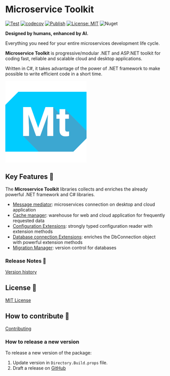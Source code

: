 # Microservice Toolkit

[![Test](https://github.com/MpStyle/microservicetoolkit/actions/workflows/test.yml/badge.svg)](https://github.com/MpStyle/microservicetoolkit/actions/workflows/test.yml)
[![codecov](https://codecov.io/gh/MpStyle/microservicetoolkit/graph/badge.svg?token=RIQ04SSL4N)](https://codecov.io/gh/MpStyle/microservicetoolkit)
[![Publish](https://github.com/MpStyle/microservicetoolkit/actions/workflows/publish.yml/badge.svg)](https://github.com/MpStyle/microservicetoolkit/actions/workflows/publish.yml)
[![License: MIT](https://img.shields.io/badge/License-MIT-yellow.svg)](https://opensource.org/licenses/MIT)
![Nuget](https://img.shields.io/nuget/v/microservice.toolkit.core)

__Designed by humans, enhanced by AI.__

Everything you need for your entire microservices development life cycle. 

__Microservice Toolkit__ is progressive/modular .NET and ASP.NET toolkit for coding fast, reliable and scalable cloud and desktop applications.

Written in C#, it takes advantage of the power of .NET framework to make possible to write efficient code in a short time. 

![Microservice Toolkit Logo](image/icon.png)

## Key Features :key:

The __Microservice Toolkit__ libraries collects and enriches the already powerful .NET framework and C# libraries. 

- [Message mediator](./microservice.toolkit.messagemediator/README.md): microservices connection on desktop and cloud application
- [Cache manager](./microservice.toolkit.cachemanager/README.md): warehouse for web and cloud application for frequently requested data
- [Configuration Extensions](./microservice.toolkit.configuration.extensions/README.md): strongly typed configuration reader with extension methods
- [Database connection Extensions](./microservice.toolkit.connection.extensions/README.md): enriches the DbConnection object with powerful extension methods
- [Migration Manager](./microservice.toolkit.migrationmanager/README.md): version control for databases

### Release Notes :page_with_curl:
[Version history](https://github.com/MpStyle/microservicetoolkit/releases)

## License :bookmark_tabs:

[MIT License](https://opensource.org/licenses/MIT)

## How to contribute :rocket:

[Contributing](CONTRIBUTING.md)

### How to release a new version

To release a new version of the package:
1. Update version in `Directory.Build.props` file.
2. Draft a release on [GitHub](https://github.com/MpStyle/microservicetoolkit/releases)
